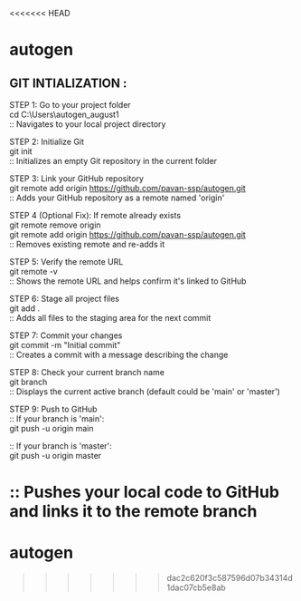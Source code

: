 <<<<<<< HEAD
# autogen




GIT INTIALIZATION :
-------------------

STEP 1: Go to your project folder  
cd C:\Users\autogen_august1  
:: Navigates to your local project directory  

STEP 2: Initialize Git  
git init  
:: Initializes an empty Git repository in the current folder  

STEP 3: Link your GitHub repository  
git remote add origin https://github.com/pavan-ssp/autogen.git  
:: Adds your GitHub repository as a remote named 'origin'  

STEP 4 (Optional Fix): If remote already exists  
git remote remove origin  
git remote add origin https://github.com/pavan-ssp/autogen.git  
:: Removes existing remote and re-adds it  

STEP 5: Verify the remote URL  
git remote -v  
:: Shows the remote URL and helps confirm it's linked to GitHub  

STEP 6: Stage all project files  
git add .  
:: Adds all files to the staging area for the next commit  

STEP 7: Commit your changes  
git commit -m "Initial commit"  
:: Creates a commit with a message describing the change  

STEP 8: Check your current branch name  
git branch  
:: Displays the current active branch (default could be 'main' or 'master')  

STEP 9: Push to GitHub  
:: If your branch is 'main':  
git push -u origin main  

:: If your branch is 'master':  
git push -u origin master  

:: Pushes your local code to GitHub and links it to the remote branch  
=======
# autogen
>>>>>>> dac2c620f3c587596d07b34314d1dac07cb5e8ab
